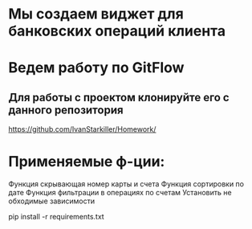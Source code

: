 # Мы создаем виджет для банковских операций клиента
# Ведем работу по GitFlow
## Для работы с проектом клонируйте его с данного репозитория 
https://github.com/IvanStarkiller/Homework/
# Применяемые ф-ции:
Функция скрывающая номер карты и счета
Функция сортировки по дате
Функция фильтрации в операциях по счетам
Установить не обходимые зависимости

pip install -r requirements.txt